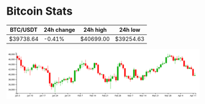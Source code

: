 # Bitcoin Stats

BTC/USDT|24h change|24h high|24h low|
|---|---|---|---|
|$39738.64|-0.41%|$40699.00|$39254.63|

<img src="./chart.svg">
